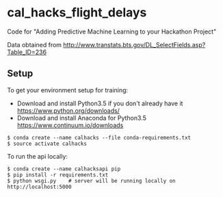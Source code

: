 # cal_hacks_flight_delays
Code for "Adding Predictive Machine Learning to your Hackathon Project"

Data obtained from http://www.transtats.bts.gov/DL_SelectFields.asp?Table_ID=236

Setup
-----

To get your environment setup for training:

* Download and install Python3.5 if you don't already have it https://www.python.org/downloads/
* Download and install Anaconda for Python3.5 https://www.continuum.io/downloads

```
$ conda create --name calhacks --file conda-requirements.txt
$ source activate calhacks
```


To run the api locally:
```
$ conda create --name calhacksapi pip
$ pip install -r requirements.txt
$ python wsgi.py    # server will be running locally on http://localhost:5000
```
